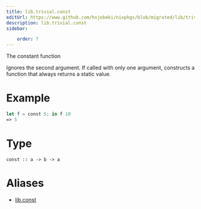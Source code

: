 ```yaml
---
title: lib.trivial.const
editUrl: https://www.github.com/hsjobeki/nixpkgs/blob/migrated/lib/trivial.nix#L42C5
description: lib.trivial.const
sidebar:

    order: 7
---
```


The constant function

Ignores the second argument. If called with only one argument,
constructs a function that always returns a static value.

# Example

```nix
let f = const 5; in f 10
=> 5
```

# Type

```
const :: a -> b -> a
```


# Aliases

- [lib.const](/nix-doc-comments/reference/lib/lib-const)


